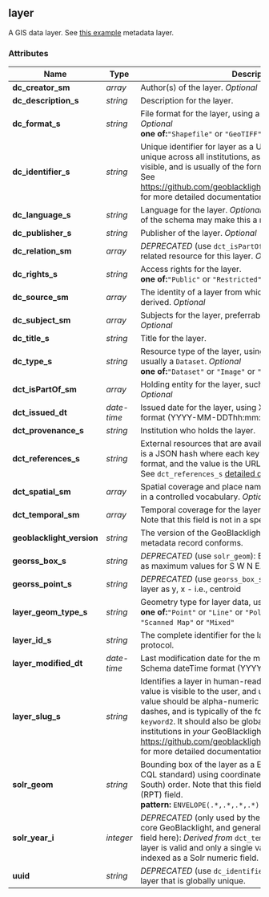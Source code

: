 ## <a name="resource-layer">layer</a>


A GIS data layer. See [this example](https://github.com/OpenGeoMetadata/edu.stanford.purl/blob/master/bb/099/zb/1450/geoblacklight.json) metadata layer.

### Attributes

| Name | Type | Description | Example |
| ------- | ------- | ------- | ------- |
| **dc_creator_sm** | *array* | Author(s) of the layer. *Optional* | `"George Washington, Thomas Jefferson"` |
| **dc_description_s** | *string* | Description for the layer. | `"My Description"` |
| **dc_format_s** | *string* | File format for the layer, using a controlled vocabulary. *Optional*<br/> **one of:**`"Shapefile"` or `"GeoTIFF"` or `"ArcGRID"` | `"Shapefile"` |
| **dc_identifier_s** | *string* | Unique identifier for layer as a URI. It should be globally unique across all institutions, assumed not to be end-user visible, and is usually of the form `http://institution/id`. See https://github.com/geoblacklight/geoblacklight/wiki/Schema for more detailed documentation. | `"http://purl.stanford.edu/vr593vj7147"` |
| **dc_language_s** | *string* | Language for the layer. *Optional*. Note that future versions of the schema may make this a multi-valued field. | `"English"` |
| **dc_publisher_s** | *string* | Publisher of the layer. *Optional* | `"ML InfoMap"` |
| **dc_relation_sm** | *array* | *DEPRECATED* (use `dct_isPartOf_sm`). A reference to a related resource for this layer. *Optional* | `"http://purl.stanford.edu/vr593vj7147"` |
| **dc_rights_s** | *string* | Access rights for the layer.<br/> **one of:**`"Public"` or `"Restricted"` | `"Public"` |
| **dc_source_sm** | *array* | The identity of a layer from which this layer's data was derived. *Optional* | `"stanford-vr593vj7147"` |
| **dc_subject_sm** | *array* | Subjects for the layer, preferrably in a controlled vocabulary. *Optional* | `"Census, Human settlements"` |
| **dc_title_s** | *string* | Title for the layer. | `"My Title"` |
| **dc_type_s** | *string* | Resource type of the layer, using DCMI Type Vocabulary, usually a `Dataset`. *Optional*<br/> **one of:**`"Dataset"` or `"Image"` or `"PhysicalObject"` | `"Dataset"` |
| **dct_isPartOf_sm** | *array* | Holding entity for the layer, such as the title of a collection. *Optional* | `"Village Maps of India"` |
| **dct_issued_dt** | *date-time* | Issued date for the layer, using XML Schema dateTime format (YYYY-MM-DDThh:mm:ssZ). *Optional* | `"2015-01-01T12:00:00Z"` |
| **dct_provenance_s** | *string* | Institution who holds the layer. | `"Stanford"` |
| **dct_references_s** | *string* | External resources that are available for the layer. The value is a JSON hash where each key is a URI for the protocol or format, and the value is the URL to the external resource. See `dct_references_s` [detailed documentation](http://geoblacklight.org/tutorial/2015/02/09/geoblacklight-overview.html) | `"{ ... }"` |
| **dct_spatial_sm** | *array* | Spatial coverage and place names for the layer, preferrably in a controlled vocabulary. *Optional* | `"Paris, San Francisco"` |
| **dct_temporal_sm** | *array* | Temporal coverage for the layer, typically years or dates. Note that this field is not in a specific date format. *Optional* | `"1989, circa 2010, 2007-2009"` |
| **geoblacklight_version** | *string* | The version of the GeoBlacklight Schema to which this metadata record conforms. | `"1.0"` |
| **georss_box_s** | *string* | *DEPRECATED* (use `solr_geom`): Bounding box for the layer, as maximum values for S W N E. | `"12.6 -119.4 19.9 84.8"` |
| **georss_point_s** | *string* | *DEPRECATED* (use `georss_box_s`): Point representation for layer as y, x - i.e., centroid | `"12.6 -119.4"` |
| **layer_geom_type_s** | *string* | Geometry type for layer data, using controlled vocabulary.<br/> **one of:**`"Point"` or `"Line"` or `"Polygon"` or `"Raster"` or `"Scanned Map"` or `"Mixed"` | `"Point"` |
| **layer_id_s** | *string* | The complete identifier for the layer via WMS/WFS/WCS protocol. | `"druid:vr593vj7147"` |
| **layer_modified_dt** | *date-time* | Last modification date for the metadata record, using XML Schema dateTime format (YYYY-MM-DDThh:mm:ssZ). | `"2015-01-01T12:00:00Z"` |
| **layer_slug_s** | *string* | Identifies a layer in human-readable keywords. Note this value is visible to the user, and used for Permalinks. The value should be alpha-numeric characters separated by dashes, and is typically of the form `institution-keyword1-keyword2`. It should also be globally unique across all institutions in *your* GeoBlacklight index. See https://github.com/geoblacklight/geoblacklight/wiki/Schema for more detailed documentation. | `"stanford-andhra-pradesh-village-boundaries"` |
| **solr_geom** | *string* | Bounding box of the layer as a ENVELOPE WKT (from the CQL standard) using coordinates in (West, East, North, South) order. Note that this field is indexed as a Solr spatial (RPT) field.<br/> **pattern:** `ENVELOPE(.*,.*,.*,.*)` | `"ENVELOPE(76.76, 84.76, 19.91, 12.62)"` |
| **solr_year_i** | *integer* | *DEPRECATED* (only used by the Blacklight range plugin, not core GeoBlacklight, and generally you want a multi-valued field here): *Derived from* `dct_temporal_sm`. Year for which layer is valid and only a single value. Note that this field is indexed as a Solr numeric field. | `"1989"` |
| **uuid** | *string* | *DEPRECATED* (use `dc_identifier_s`): Unique identifier for layer that is globally unique. | `"http://purl.stanford.edu/vr593vj7147"` |
